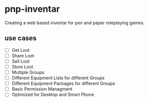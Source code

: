 # pnp-inventar
Creating a web based inventar for pen and paper roleplaying games.

## use cases

- [ ] Get Loot
- [ ] Share Loot
- [ ] Sell Loot
- [ ] Store Loot
- [ ] Multiple Groups
- [ ] Different Equipment Lists for different Groups
- [ ] Different Equipment Packages for different Groups
- [ ] Basic Permission Managment
- [ ] Optimized for Desktop and Smart Phone